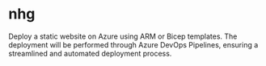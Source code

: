 # nhg

Deploy a static website on Azure using ARM or Bicep templates. The deployment will be performed through Azure DevOps Pipelines, ensuring a streamlined and automated deployment process. 
